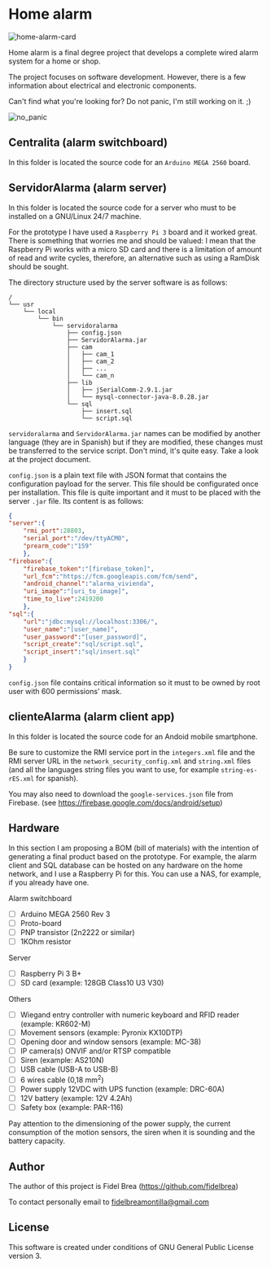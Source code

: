# Home alarm

![home-alarm-card](http://brea.synology.me/img/home-alarm-card.png)

Home alarm is a final degree project that develops a complete wired alarm system for a home or shop.

The project focuses on software development. However, there is a few information about electrical and electronic components.

Can't find what you're looking for? Do not panic, I'm still working on it.  ;)

![no_panic](http://brea.synology.me/img/no_panic.png)

## Centralita (alarm switchboard)

In this folder is located the source code for an `Arduino MEGA 2560` board.

## ServidorAlarma (alarm server)

In this folder is located the source code for a server who must to be installed on a GNU/Linux 24/7 machine.

For the prototype I have used a `Raspberry Pi 3` board and it worked great. There is something that worries me and should be valued: I mean that the Raspberry Pi works with a micro SD card and there is a limitation of amount of read and write cycles, therefore, an alternative such as using a RamDisk should be sought.

The directory structure used by the server software is as follows:

```
/
└── usr
    └── local
        └── bin
            └── servidoralarma
                ├── config.json
                ├── ServidorAlarma.jar
                ├── cam
                │   ├── cam_1
                │   ├── cam_2
                │   ├── ...
                │   └── cam_n
                ├── lib
                │   ├── jSerialComm-2.9.1.jar
                │   └── mysql-connector-java-8.0.28.jar
                └── sql
                    ├── insert.sql
                    └── script.sql
```

`servidoralarma` and `ServidorAlarma.jar` names can be modified by another language (they are in Spanish) but if they are modified, these changes must be transferred to the service script. Don't mind, it's quite easy. Take a look at the project document.

`config.json` is a plain text file with JSON format that contains the configuration payload for the server. This file should be configurated once per installation. This file is quite important and it must to be placed with the server `.jar` file. Its content is as follows:

```json
{
"server":{
	"rmi_port":28803,
	"serial_port":"/dev/ttyACM0",
	"prearm_code":"159"
	},
"firebase":{
	"firebase_token":"[firebase_token]",
	"url_fcm":"https://fcm.googleapis.com/fcm/send",
	"android_channel":"alarma_vivienda",
	"uri_image":"[uri_to_image]",
	"time_to_live":2419200
	},
"sql":{
	"url":"jdbc:mysql://localhost:3306/",
	"user_name":"[user_name]",
	"user_password":"[user_password]",
	"script_create":"sql/script.sql",
	"script_insert":"sql/insert.sql"
	}
}
```
`config.json` file contains critical information so it must to be owned by root user with 600 permissions' mask.

## clienteAlarma (alarm client app)

In this folder is located the source code for an Andoid mobile smartphone.

Be sure to customize the RMI service port in the `integers.xml` file and the RMI server URL in the `network_security_config.xml` and `string.xml` files (and all the languages string files you want to use, for example `string-es-rES.xml` for spanish).

You may also need to download the `google-services.json` file from Firebase. (see https://firebase.google.com/docs/android/setup)

## Hardware

In this section I am proposing a BOM (bill of materials) with the intention of generating a final product based on the prototype. For example, the alarm client and SQL database can be hosted on any hardware on the home network, and I use a Raspberry Pi for this. You can use a NAS, for example, if you already have one.

Alarm switchboard
- [ ] Arduino MEGA 2560 Rev 3
- [ ] Proto-board
- [ ] PNP transistor (2n2222 or similar)
- [ ] 1KOhm resistor

Server
- [ ] Raspberry Pi 3 B+
- [ ] SD card (example: 128GB Class10 U3 V30)

Others
- [ ] Wiegand entry controller with numeric keyboard and RFID reader (example: KR602-M)
- [ ] Movement sensors (example: Pyronix KX10DTP)
- [ ] Opening door and window sensors (example: MC-38)
- [ ] IP camera(s) ONVIF and/or RTSP compatible
- [ ] Siren (example: AS210N)
- [ ] USB cable (USB-A to USB-B)
- [ ] 6 wires cable (0,18 mm<sup>2</sup>)
- [ ] Power supply 12VDC with UPS function (example: DRC-60A)
- [ ] 12V battery (example: 12V 4.2Ah)
- [ ] Safety box (example: PAR-116)

Pay attention to the dimensioning of the power supply, the current consumption of the motion sensors, the siren when it is sounding and the battery capacity.

## Author

The author of this project is Fidel Brea (https://github.com/fidelbrea)

To contact personally email to fidelbreamontilla@gmail.com

## License

This software is created under conditions of GNU General Public License version 3.
